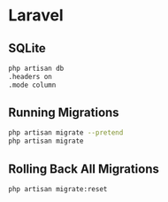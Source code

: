 # Laravel

## SQLite

```sh
php artisan db
.headers on
.mode column
```

## Running Migrations

```sh
php artisan migrate --pretend
php artisan migrate
```

## Rolling Back All Migrations

```sh
php artisan migrate:reset
```
